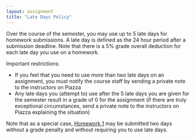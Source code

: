 ```yaml
---
layout: assignment
title: "Late Days Policy"
---
```


Over the course of the semester, you may use up to 5 late days for homework submissions.  A late day is defined as the 24 hour period after a submission deadline.  Note that there is a 5% grade overall deduction for each late day you use on a homework.

Important restrictions:

* If you feel that you need to use *more* than two late days on an assignment, you *must* notify the course staff by sending a private note to the instructors on Piazza
* Any late days you (attempt to) use after the 5 late days you are given for the semester result in a grade of 0 for the assignment (if there are truly exceptional circumstances, send a private note to the instructors on Piazza explaining the situation)

Note that as a special case, [Homework 1](../hw/hw1.html) may be submitted two days without a grade penalty and without requiring you to use late days.
